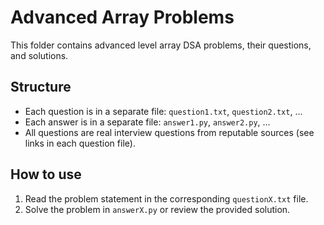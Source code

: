 # Advanced Array Problems

This folder contains advanced level array DSA problems, their questions, and solutions.

## Structure
- Each question is in a separate file: `question1.txt`, `question2.txt`, ...
- Each answer is in a separate file: `answer1.py`, `answer2.py`, ...
- All questions are real interview questions from reputable sources (see links in each question file).

## How to use
1. Read the problem statement in the corresponding `questionX.txt` file.
2. Solve the problem in `answerX.py` or review the provided solution. 